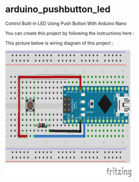 # arduino_pushbutton_led
Control Built-in LED Using Push Button With Arduino Nano

You can create this project by following the instructions here : 

This picture below is wiring diagram of this project :

<img src="https://github.com/ardhi12/arduino_pushbutton_led/blob/master/Wiring%20diagram.png" width="400" height="400">

